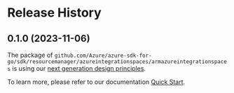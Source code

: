 # Release History

## 0.1.0 (2023-11-06)

The package of `github.com/Azure/azure-sdk-for-go/sdk/resourcemanager/azureintegrationspaces/armazureintegrationspaces` is using our [next generation design principles](https://azure.github.io/azure-sdk/general_introduction.html).

To learn more, please refer to our documentation [Quick Start](https://aka.ms/azsdk/go/mgmt).